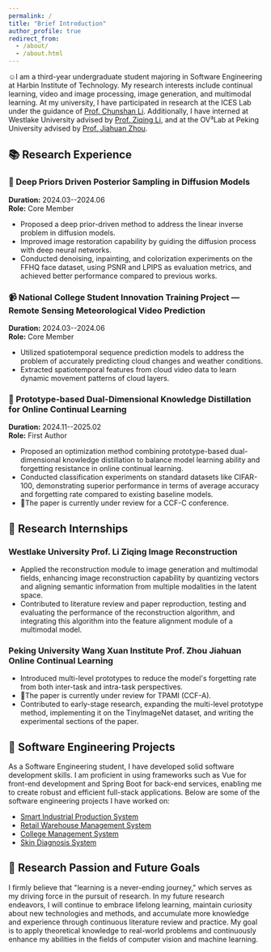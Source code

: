 ```yaml
---
permalink: /
title: "Brief Introduction"
author_profile: true
redirect_from: 
  - /about/
  - /about.html
---
```


☺️I am a third-year undergraduate student majoring in Software Engineering at Harbin Institute of Technology. My research interests include continual learning, video and image processing, image generation, and multimodal learning. At my university, I have participated in research at the ICES Lab under the guidance of [Prof. Chunshan Li](https://homepage.hit.edu.cn/lichunshan?lang=zh). Additionally, I have interned at Westlake University advised by [Prof. Ziqing Li](https://www.westlake.edu.cn/faculty/stan-zq-li.html), and at the OV³Lab at Peking University advised by [Prof. Jiahuan Zhou](https://www.icst.pku.edu.cn/xztd/xztd_01/1354287.htm).


## 📚 Research Experience

### 🌈 Deep Priors Driven Posterior Sampling in Diffusion Models  
**Duration:** 2024.03--2024.06  
**Role:** Core Member  
- Proposed a deep prior-driven method to address the linear inverse problem in diffusion models.
- Improved image restoration capability by guiding the diffusion process with deep neural networks.
- Conducted denoising, inpainting, and colorization experiments on the FFHQ face dataset, using PSNR and LPIPS as evaluation metrics, and achieved better performance compared to previous works.

### 📹 National College Student Innovation Training Project — Remote Sensing Meteorological Video Prediction  
**Duration:** 2024.03--2024.06  
**Role:** Core Member  
- Utilized spatiotemporal sequence prediction models to address the problem of accurately predicting cloud changes and weather conditions.
- Extracted spatiotemporal features from cloud video data to learn dynamic movement patterns of cloud layers.

### 🧪 Prototype-based Dual-Dimensional Knowledge Distillation for Online Continual Learning  
**Duration:** 2024.11--2025.02  
**Role:** First Author  
- Proposed an optimization method combining prototype-based dual-dimensional knowledge distillation to balance model learning ability and forgetting resistance in online continual learning.
- Conducted classification experiments on standard datasets like CIFAR-100, demonstrating superior performance in terms of average accuracy and forgetting rate compared to existing baseline models.
- 📑The paper is currently under review for a CCF-C conference.


## 💼 Research Internships

### Westlake University  Prof. Li Ziqing  Image Reconstruction
- Applied the reconstruction module to image generation and multimodal fields, enhancing image reconstruction capability by quantizing vectors and aligning semantic information from multiple modalities in the latent space.
- Contributed to literature review and paper reproduction, testing and evaluating the performance of the reconstruction algorithm, and integrating this algorithm into the feature alignment module of a multimodal model.

### Peking University Wang Xuan Institute  Prof. Zhou Jiahuan  Online Continual Learning
- Introduced multi-level prototypes to reduce the model's forgetting rate from both inter-task and intra-task perspectives.
- 📑The paper is currently under review for TPAMI (CCF-A).
- Contributed to early-stage research, expanding the multi-level prototype method, implementing it on the TinyImageNet dataset, and writing the experimental sections of the paper.

## 📱 Software Engineering Projects
As a Software Engineering student, I have developed solid software development skills. I am proficient in using frameworks such as Vue for front-end development and Spring Boot for back-end services, enabling me to create robust and efficient full-stack applications. Below are some of the software engineering projects I have worked on:

- [Smart Industrial Production System](https://github.com/yyyxcleo/AI-Industry)
- [Retail Warehouse Management System](https://github.com/yyyxcleo/SaleSystem)
- [College Management System](https://github.com/yyyxcleo/CollegeManageSystem)
- [Skin Diagnosis System](https://github.com/yyyxcleo/MedicalSystem)

## 🌟 Research Passion and Future Goals

I firmly believe that "learning is a never-ending journey," which serves as my driving force in the pursuit of research. In my future research endeavors, I will continue to embrace lifelong learning, maintain curiosity about new technologies and methods, and accumulate more knowledge and experience through continuous literature review and practice. My goal is to apply theoretical knowledge to real-world problems and continuously enhance my abilities in the fields of computer vision and machine learning.

